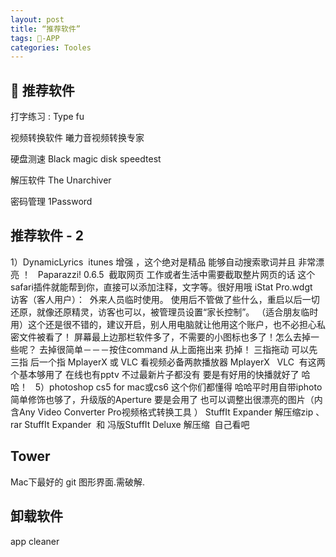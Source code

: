 ```yaml
---
layout: post
title: “推荐软件”
tags: -APP
categories: Tooles
---
```



##  推荐软件
打字练习  : Type fu


视频转换软件  曦力音视频转换专家

硬盘测速  Black magic disk speedtest

解压软件   The Unarchiver

密码管理   1Password



## 推荐软件 - 2
1）DynamicLyrics 
itunes 增强 ，这个绝对是精品 能够自动搜索歌词并且 非常漂亮 ！
 
Paparazzi! 0.6.5  截取网页
工作或者生活中需要截取整片网页的话 这个safari插件就能帮到你，直接可以添加注释，文字等。很好用哦
iStat Pro.wdgt 
 
访客（客人用户）： 
外来人员临时使用。 使用后不管做了些什么，重启以后一切还原，就像还原精灵，访客也可以，被管理员设置“家长控制”。 （适合朋友临时用）这个还是很不错的，建议开启，别人用电脑就让他用这个账户，也不必担心私密文件被看了！
屏幕最上边那栏软件多了，不需要的小图标也多了！怎么去掉一些呢？
去掉很简单－－－按住command 从上面拖出来 扔掉！
三指拖动 可以先三指 后一个指
MplayerX 或 VLC 看视频必备两款播放器
MplayerX   VLC  有这两个基本够用了 在线也有pptv 不过最新片子都没有 要是有好用的快播就好了 哈哈！
 
5）photoshop cs5 for mac或cs6 这个你们都懂得 哈哈平时用自带iphoto简单修饰也够了，升级版的Aperture 要是会用了 也可以调整出很漂亮的图片（内含Any Video Converter Pro视频格式转换工具 ）
StuffIt Expander 解压缩zip 、rar
StuffIt Expander  和 冯版StuffIt Deluxe 解压缩  自己看吧




## Tower
Mac下最好的 git 图形界面.需破解.





## 卸载软件
app cleaner